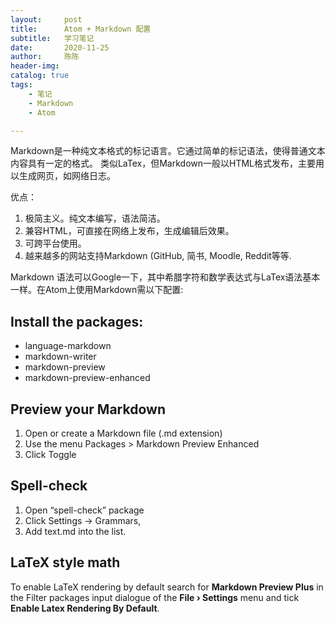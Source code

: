 ```yaml
---
layout:     post
title:      Atom + Markdown 配置
subtitle:   学习笔记
date:       2020-11-25
author:     陈陈
header-img:
catalog: true
tags:
    - 笔记
    - Markdown
    - Atom

---
```

Markdown是一种纯文本格式的标记语言。它通过简单的标记语法，使得普通文本内容具有一定的格式。
类似LaTex，但Markdown一般以HTML格式发布，主要用以生成网页，如网络日志。

优点：  
1. 极简主义。纯文本编写，语法简洁。
2. 兼容HTML，可直接在网络上发布，生成编辑后效果。
3. 可跨平台使用。
4. 越来越多的网站支持Markdown (GitHub, 简书, Moodle, Reddit等等.

Markdown 语法可以Google一下，其中希腊字符和数学表达式与LaTex语法基本一样。在Atom上使用Markdown需以下配置:
## Install the packages:
* language-markdown
* markdown-writer
* markdown-preview
* markdown-preview-enhanced

## Preview your Markdown

1. Open or create a Markdown file (.md extension)
2. Use the menu Packages > Markdown Preview Enhanced
3. Click Toggle

## Spell-check
1. Open “spell-check” package
2. Click Settings $\to$ Grammars,
3. Add text.md into the list.

## LaTeX style math
To enable LaTeX rendering by default search for **Markdown Preview Plus** in the Filter packages input dialogue of the **File › Settings** menu and tick **Enable Latex Rendering By Default**.
